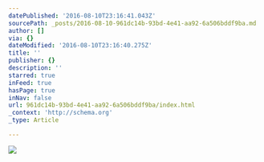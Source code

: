 ```yaml
---
datePublished: '2016-08-10T23:16:41.043Z'
sourcePath: _posts/2016-08-10-961dc14b-93bd-4e41-aa92-6a506bddf9ba.md
author: []
via: {}
dateModified: '2016-08-10T23:16:40.275Z'
title: ''
publisher: {}
description: ''
starred: true
inFeed: true
hasPage: true
inNav: false
url: 961dc14b-93bd-4e41-aa92-6a506bddf9ba/index.html
_context: 'http://schema.org'
_type: Article

---
```

![](https://the-grid-user-content.s3-us-west-2.amazonaws.com/8e978387-8277-40fd-befe-c21e8028ec4d.jpg)
